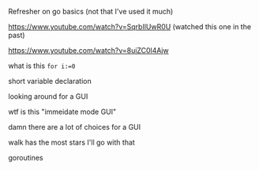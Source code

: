 Refresher on go basics (not that I've used it much)

https://www.youtube.com/watch?v=SqrbIlUwR0U (watched this one in the past)

https://www.youtube.com/watch?v=8uiZC0l4Ajw

what is this `for i:=0`

short variable declaration

looking around for a GUI

wtf is this "immeidate mode GUI"

damn there are a lot of choices for a GUI

walk has the most stars I'll go with that

goroutines
